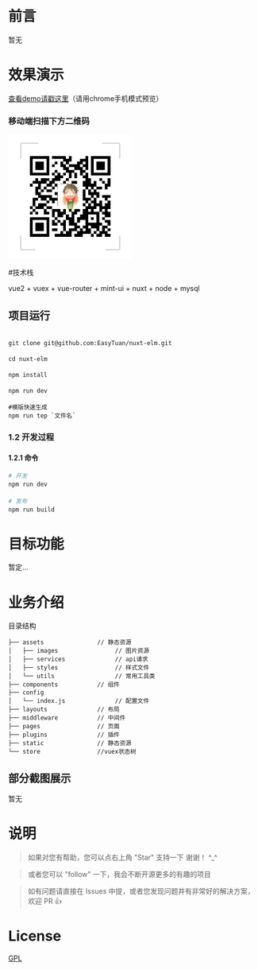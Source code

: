 # 前言

暂无

# 效果演示

[查看demo请戳这里](http://47.100.122.91:3000/)（请用chrome手机模式预览）

### 移动端扫描下方二维码

<img src="./screenshots/qr-code.png" width="250" height="250"/>

#技术栈

vue2 + vuex + vue-router + mint-ui + nuxt + node + mysql


## 项目运行

```

git clone git@github.com:EasyTuan/nuxt-elm.git

cd nuxt-elm

npm install

npm run dev

#模版快速生成
npm run tep `文件名`

```

### 1.2 开发过程

#### 1.2.1 命令

```sh
# 开发
npm run dev

# 发布
npm run build
```

# 目标功能
 暂定...

# 业务介绍


目录结构

    ├── assets               // 静态资源
    │   ├── images                // 图片资源
    │   ├── services              // api请求
    │   ├── styles                // 样式文件
    │   └── utils                 // 常用工具类
    ├── components           // 组件
    ├── config
    │   └── index.js              // 配置文件
    ├── layouts              // 布局
    ├── middleware           // 中间件
    ├── pages                // 页面
    ├── plugins              // 插件
    ├── static               // 静态资源
    └── store                //vuex状态树


## 部分截图展示

暂无

# 说明

>  如果对您有帮助，您可以点右上角 "Star" 支持一下 谢谢！ ^_^

>  或者您可以 "follow" 一下，我会不断开源更多的有趣的项目

>  如有问题请直接在 Issues 中提，或者您发现问题并有非常好的解决方案，欢迎 PR 👍

# License

[GPL](LICENSE)
